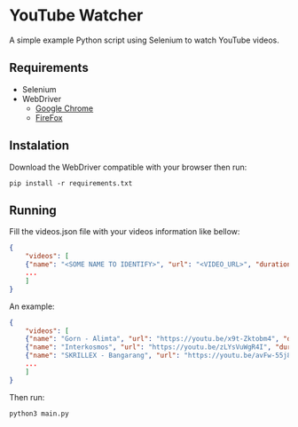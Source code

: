 # YouTube Watcher

A simple example Python script using Selenium to watch YouTube videos.

## Requirements

* Selenium
* WebDriver
    * [Google Chrome](https://chromedriver.chromium.org/)
    * [FireFox](https://github.com/mozilla/geckodriver/releases)

## Instalation

Download the WebDriver compatible with your browser then run:

``` shell
pip install -r requirements.txt
```

## Running

Fill the videos.json file with your videos information like bellow:

``` json
{
	"videos": [
    {"name": "<SOME NAME TO IDENTIFY>", "url": "<VIDEO_URL>", "duration": <VIDEO_DURATION_SECONDS>},
    ...
    ]
}
```

An example:

``` json
{
	"videos": [
    {"name": "Gorn - Alimta", "url": "https://youtu.be/x9t-Zktobm4", "duration": 511},
    {"name": "Interkosmos", "url": "https://youtu.be/zLYsVuWgR4I", "duration": 1392},
    {"name": "SKRILLEX - Bangarang", "url": "https://youtu.be/avFw-55j8BI", "duration": 227},
    ...
    ]
}
```

Then run:

``` shell
python3 main.py
```